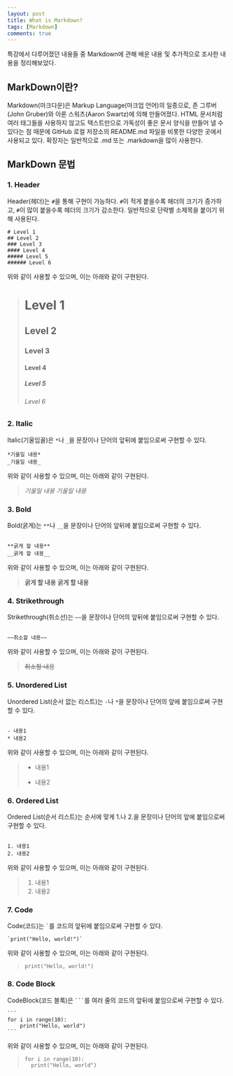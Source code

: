 ```yaml
---
layout: post
title: What is Markdown?
tags: [Markdown]
comments: true
---
```


특강에서 다루어졌던 내용들 중 Markdown에 관해 배운 내용 및 추가적으로 조사한 내용을 정리해보았다.

## MarkDown이란?
Markdown(마크다운)은 Markup Language(마크업 언어)의 일종으로, 존 그루버(John Gruber)와 아론 스워츠(Aaron Swartz)에 의해 만들어졌다. HTML 문서처럼 여러 태그들을 사용하지 않고도 텍스트만으로 가독성이 좋은 문서 양식을 만들어 낼 수 있다는 점 때문에 GitHub 로컬 저장소의 README.md 파일을 비롯한 다양한 곳에서 사용되고 있다. 확장자는 일반적으로 .md 또는 .markdown을 많이 사용한다.

## MarkDown 문법
### 1. Header
Header(헤더)는 `#`을 통해 구현이 가능하다. `#`이 적게 붙을수록 헤더의 크기가 증가하고, `#`이 많이 붙을수록 헤더의 크기가 감소한다. 일반적으로 단락별 소제목을 붙이기 위해 사용된다.

```
# Level 1
## Level 2
### Level 3
#### Level 4
##### Level 5
###### Level 6
```

위와 같이 사용할 수 있으며, 이는 아래와 같이 구현된다.

> # Level 1
> ## Level 2 
> ### Level 3
> #### Level 4
> ##### Level 5
> ###### Level 6

### 2. Italic
Italic(기울임꼴)은 `*`나 `_`을 문장이나 단어의 앞뒤에 붙임으로써 구현할 수 있다.

```
*기울일 내용*
_기울일 내용_
```

위와 같이 사용할 수 있으며, 이는 아래와 같이 구현된다.

> *기울일 내용*
> _기울일 내용_

### 3. Bold
Bold(굵게)는 `**`나 `__`을 문장이나 단어의 앞뒤에 붙임으로써 구현할 수 있다.

```

**굵게 할 내용**
__굵게 할 내용__
```

위와 같이 사용할 수 있으며, 이는 아래와 같이 구현된다.

> **굵게 할 내용**
> __굵게 할 내용__

### 4. Strikethrough
Strikethrough(취소선)는 `~~`을 문장이나 단어의 앞뒤에 붙임으로써 구현할 수 있다.

```

~~취소할 내용~~
```

위와 같이 사용할 수 있으며, 이는 아래와 같이 구현된다.

> ~~취소할 내용~~

### 5. Unordered List
Unordered List(순서 없는 리스트)는 `-`나 `*`을 문장이나 단어의 앞에 붙임으로써 구현할 수 있다.

```

- 내용1
* 내용2
```

위와 같이 사용할 수 있으며, 이는 아래와 같이 구현된다.

> - 내용1
> * 내용2

### 6. Ordered List
Ordered List(순서 리스트)는 순서에 맞게 1.나 2.을 문장이나 단어의 앞에 붙임으로써 구현할 수 있다.

```

1. 내용1
2. 내용2
```

위와 같이 사용할 수 있으며, 이는 아래와 같이 구현된다.

> 1. 내용1
> 2. 내용2

### 7. Code
Code(코드)는 `` ` ``를 코드의 앞뒤에 붙임으로써 구현할 수 있다.

```
`print("Hello, world!")`
```

위와 같이 사용할 수 있으며, 이는 아래와 같이 구현된다.

> `print("Hello, world!")`

### 8. Code Block
CodeBlock(코드 블록)은 ```` ``` ````를 여러 줄의 코드의 앞뒤에 붙임으로써 구현할 수 있다.

````
```
for i in range(10):
	print("Hello, world")
```
````

위와 같이 사용할 수 있으며, 이는 아래와 같이 구현된다.

> ```
> for i in range(10):
> 	print("Hello, world")
> ```
